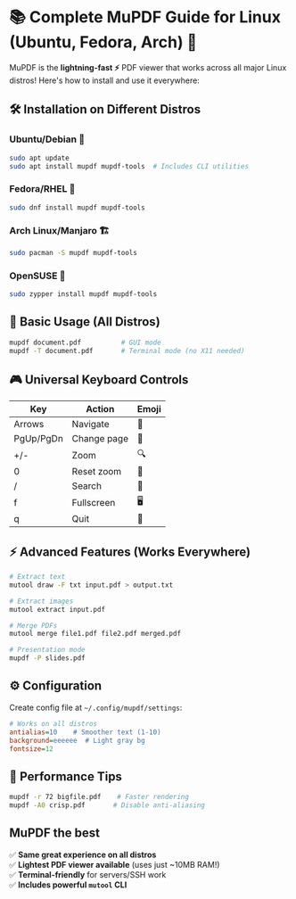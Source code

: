 # **📚 Complete MuPDF Guide for Linux (Ubuntu, Fedora, Arch) 🐧**

MuPDF is the **lightning-fast ⚡** PDF viewer that works across all major Linux distros! 
Here's how to install and use it everywhere:

## **🛠 Installation on Different Distros**

### **Ubuntu/Debian 🐳**
```bash
sudo apt update
sudo apt install mupdf mupdf-tools  # Includes CLI utilities
```

### **Fedora/RHEL 🎩**
```bash
sudo dnf install mupdf mupdf-tools
```

### **Arch Linux/Manjaro 🏗️**
```bash
sudo pacman -S mupdf mupdf-tools
```

### **OpenSUSE 🦎**
```bash
sudo zypper install mupdf mupdf-tools
```

## **🏁 Basic Usage (All Distros)**
```bash
mupdf document.pdf          # GUI mode
mupdf -T document.pdf       # Terminal mode (no X11 needed)
```

## **🎮 Universal Keyboard Controls**
| Key | Action | Emoji |
|-----|--------|-------|
| Arrows | Navigate | 🧭 |
| PgUp/PgDn | Change page | 📄 |
| +/- | Zoom | 🔍 |
| 0 | Reset zoom | 🔄 |
| / | Search | 🔎 |
| f | Fullscreen | 🖥️ |
| q | Quit | 🚪 |

## **⚡ Advanced Features (Works Everywhere)**
```bash
# Extract text
mutool draw -F txt input.pdf > output.txt

# Extract images
mutool extract input.pdf

# Merge PDFs
mutool merge file1.pdf file2.pdf merged.pdf

# Presentation mode
mupdf -P slides.pdf
```

## **⚙️ Configuration**
Create config file at `~/.config/mupdf/settings`:
```ini
# Works on all distros
antialias=10    # Smoother text (1-10)
background=eeeeee  # Light gray bg
fontsize=12
```

## **🚀 Performance Tips**
```bash
mupdf -r 72 bigfile.pdf    # Faster rendering
mupdf -A0 crisp.pdf       # Disable anti-aliasing
```

## **MuPDF the best**
✅ **Same great experience on all distros**  
✅ **Lightest PDF viewer available** (uses just ~10MB RAM!)  
✅ **Terminal-friendly** for servers/SSH work  
✅ **Includes powerful `mutool` CLI**  
